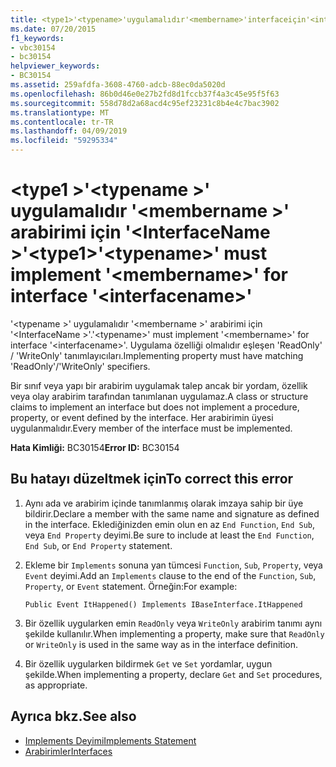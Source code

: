 ```yaml
---
title: <type1>'<typename>'uygulamalıdır'<membername>'interfaceiçin'<interfacename>'
ms.date: 07/20/2015
f1_keywords:
- vbc30154
- bc30154
helpviewer_keywords:
- BC30154
ms.assetid: 259afdfa-3608-4760-adcb-88ec0da5020d
ms.openlocfilehash: 86b0d46e0e27b2fd8d1fccb37f4a3c45e95f5f63
ms.sourcegitcommit: 558d78d2a68acd4c95ef23231c8b4e4c7bac3902
ms.translationtype: MT
ms.contentlocale: tr-TR
ms.lasthandoff: 04/09/2019
ms.locfileid: "59295334"
---
```

# <a name="type1typename-must-implement-membername-for-interface-interfacename"></a><span data-ttu-id="f41d8-102">\<type1 >'\<typename >' uygulamalıdır '\<membername >' arabirimi için '\<InterfaceName >'</span><span class="sxs-lookup"><span data-stu-id="f41d8-102">\<type1>'\<typename>' must implement '\<membername>' for interface '\<interfacename>'</span></span>
<span data-ttu-id="f41d8-103">'\<typename >' uygulamalıdır '\<membername >' arabirimi için '\<InterfaceName >'.</span><span class="sxs-lookup"><span data-stu-id="f41d8-103">'\<typename>' must implement '\<membername>' for interface '\<interfacename>'.</span></span> <span data-ttu-id="f41d8-104">Uygulama özelliği olmalıdır eşleşen 'ReadOnly' / 'WriteOnly' tanımlayıcıları.</span><span class="sxs-lookup"><span data-stu-id="f41d8-104">Implementing property must have matching 'ReadOnly'/'WriteOnly' specifiers.</span></span>  
  
 <span data-ttu-id="f41d8-105">Bir sınıf veya yapı bir arabirim uygulamak talep ancak bir yordam, özellik veya olay arabirim tarafından tanımlanan uygulamaz.</span><span class="sxs-lookup"><span data-stu-id="f41d8-105">A class or structure claims to implement an interface but does not implement a procedure, property, or event defined by the interface.</span></span> <span data-ttu-id="f41d8-106">Her arabirimin üyesi uygulanmalıdır.</span><span class="sxs-lookup"><span data-stu-id="f41d8-106">Every member of the interface must be implemented.</span></span>  
  
 <span data-ttu-id="f41d8-107">**Hata Kimliği:** BC30154</span><span class="sxs-lookup"><span data-stu-id="f41d8-107">**Error ID:** BC30154</span></span>  
  
## <a name="to-correct-this-error"></a><span data-ttu-id="f41d8-108">Bu hatayı düzeltmek için</span><span class="sxs-lookup"><span data-stu-id="f41d8-108">To correct this error</span></span>  
  
1. <span data-ttu-id="f41d8-109">Aynı ada ve arabirim içinde tanımlanmış olarak imzaya sahip bir üye bildirir.</span><span class="sxs-lookup"><span data-stu-id="f41d8-109">Declare a member with the same name and signature as defined in the interface.</span></span> <span data-ttu-id="f41d8-110">Eklediğinizden emin olun en az `End Function`, `End Sub`, veya `End Property` deyimi.</span><span class="sxs-lookup"><span data-stu-id="f41d8-110">Be sure to include at least the `End Function`, `End Sub`, or `End Property` statement.</span></span>  
  
2. <span data-ttu-id="f41d8-111">Ekleme bir `Implements` sonuna yan tümcesi `Function`, `Sub`, `Property`, veya `Event` deyimi.</span><span class="sxs-lookup"><span data-stu-id="f41d8-111">Add an `Implements` clause to the end of the `Function`, `Sub`, `Property`, or `Event` statement.</span></span> <span data-ttu-id="f41d8-112">Örneğin:</span><span class="sxs-lookup"><span data-stu-id="f41d8-112">For example:</span></span>  
  
    ```  
    Public Event ItHappened() Implements IBaseInterface.ItHappened  
    ```  
  
3. <span data-ttu-id="f41d8-113">Bir özellik uygularken emin `ReadOnly` veya `WriteOnly` arabirim tanımı aynı şekilde kullanılır.</span><span class="sxs-lookup"><span data-stu-id="f41d8-113">When implementing a property, make sure that `ReadOnly` or `WriteOnly` is used in the same way as in the interface definition.</span></span>  
  
4. <span data-ttu-id="f41d8-114">Bir özellik uygularken bildirmek `Get` ve `Set` yordamlar, uygun şekilde.</span><span class="sxs-lookup"><span data-stu-id="f41d8-114">When implementing a property, declare `Get` and `Set` procedures, as appropriate.</span></span>  
  
## <a name="see-also"></a><span data-ttu-id="f41d8-115">Ayrıca bkz.</span><span class="sxs-lookup"><span data-stu-id="f41d8-115">See also</span></span>

- [<span data-ttu-id="f41d8-116">Implements Deyimi</span><span class="sxs-lookup"><span data-stu-id="f41d8-116">Implements Statement</span></span>](../../../visual-basic/language-reference/statements/implements-statement.md)
- [<span data-ttu-id="f41d8-117">Arabirimler</span><span class="sxs-lookup"><span data-stu-id="f41d8-117">Interfaces</span></span>](../../../visual-basic/programming-guide/language-features/interfaces/index.md)
